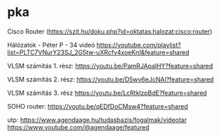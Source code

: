 # pka
Cisco Router
(https://szit.hu/doku.php?id=oktatas:halozat:cisco:router)


Hálózatok  - Péter P -  34 videó 
https://youtube.com/playlist?list=PLTC7VNurY23SJ_2G5tw-uXRcfv4xoeKnI&feature=shared

VLSM számítás 1. rész:
https://youtu.be/PamRJApalHY?feature=shared

VLSM számítás 2. rész:
https://youtu.be/D5wv6eJcNAI?feature=shared

VLSM számítás 3. rész
https://youtu.be/LcRtklzpBdE?feature=shared

SOHO router:
https://youtu.be/qEDfDoCMsw4?feature=shared

utp:
https://www.agendaage.hu/tudasbazis/fogalmak/videotar
https://www.youtube.com/@agendaage/featured

